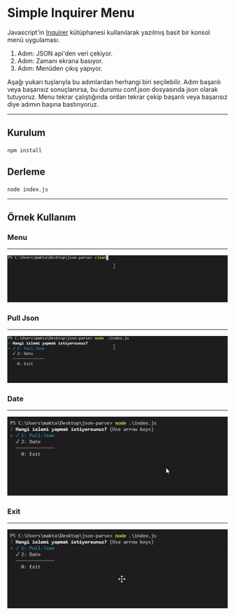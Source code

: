 # Simple Inquirer Menu

Javascript'in <a href="https://www.npmjs.com/package/inquirer">Inquirer</a> kütüphanesi kullanılarak yazılmış basit bir konsol menü uygulaması. 
1. Adım: JSON api'den veri çekiyor. 
2. Adım: Zamanı ekrana basıyor. 
3. Adım:  Menüden çıkış yapıyor.

Aşağı yukarı tuşlarıyla bu adımlardan herhangi biri seçilebilir. Adım başarılı veya başarısız sonuçlanırsa, bu durumu conf.json dosyasında json olarak tutuyoruz. Menu tekrar çalıştığında ordan tekrar çekip başarılı veya başarısız diye adımın başına bastırıyoruz.

<hr/>

## Kurulum

`npm install`

## Derleme

`node index.js`
<hr>

## Örnek Kullanım
### Menu

<hr>
<img src=".\media\menu.gif"/>

### Pull Json
<hr>
<img src=".\media\pull.gif"/>

### Date
<hr>
<img src=".\media\date.gif">

### Exit
<hr>
<img src=".\media\exit.gif">